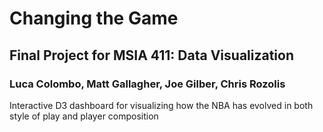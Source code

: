# Changing the Game
## Final Project for MSIA 411: Data Visualization
### Luca Colombo, Matt Gallagher, Joe Gilber, Chris Rozolis
Interactive D3 dashboard for visualizing how the NBA has evolved in both style of play and player composition

